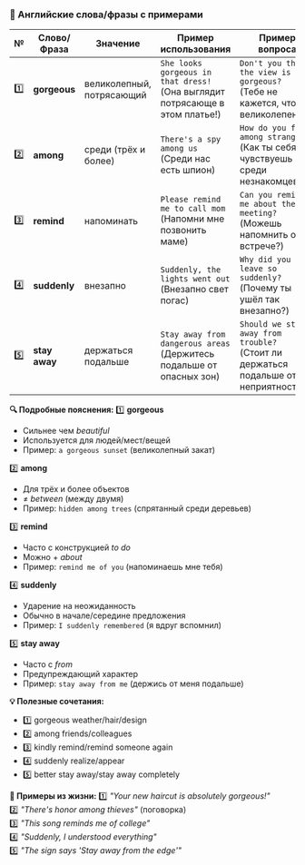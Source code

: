 ### 📌 Английские слова/фразы с примерами

| №   | Слово/Фраза       | Значение                      | Пример использования                  | Пример вопроса                  |
|-----|------------------|-----------------------------|----------------------------------------|---------------------------------|
| 1️⃣  | **gorgeous**     | великолепный, потрясающий    | `She looks gorgeous in that dress!`<br>(Она выглядит потрясающе в этом платье!) | `Don't you think the view is gorgeous?`<br>(Тебе не кажется, что вид великолепен?) |
| 2️⃣  | **among**        | среди (трёх и более)         | `There's a spy among us`<br>(Среди нас есть шпион) | `How do you feel among strangers?`<br>(Как ты себя чувствуешь среди незнакомцев?) |
| 3️⃣  | **remind**       | напоминать                   | `Please remind me to call mom`<br>(Напомни мне позвонить маме) | `Can you remind me about the meeting?`<br>(Можешь напомнить о встрече?) |
| 4️⃣  | **suddenly**     | внезапно                     | `Suddenly, the lights went out`<br>(Внезапно свет погас) | `Why did you leave so suddenly?`<br>(Почему ты ушёл так внезапно?) |
| 5️⃣  | **stay away**    | держаться подальше           | `Stay away from dangerous areas`<br>(Держитесь подальше от опасных зон) | `Should we stay away from trouble?`<br>(Стоит ли держаться подальше от неприятностей?) |

**🔍 Подробные пояснения:**
1️⃣ **gorgeous**  
   - Сильнее чем *beautiful*  
   - Используется для людей/мест/вещей  
   - Пример: `a gorgeous sunset` (великолепный закат)

2️⃣ **among**  
   - Для трёх и более объектов  
   - ≠ *between* (между двумя)  
   - Пример: `hidden among trees` (спрятанный среди деревьев)

3️⃣ **remind**  
   - Часто с конструкцией *to do*  
   - Можно + *about*  
   - Пример: `remind me of you` (напоминаешь мне тебя)

4️⃣ **suddenly**  
   - Ударение на неожиданность  
   - Обычно в начале/середине предложения  
   - Пример: `I suddenly remembered` (я вдруг вспомнил)

5️⃣ **stay away**  
   - Часто с *from*  
   - Предупреждающий характер  
   - Пример: `stay away from me` (держись от меня подальше)

**💡 Полезные сочетания:**
- 1️⃣ gorgeous weather/hair/design
- 2️⃣ among friends/colleagues
- 3️⃣ kindly remind/remind someone again
- 4️⃣ suddenly realize/appear
- 5️⃣ better stay away/stay away completely

**📌 Примеры из жизни:**
1️⃣ *"Your new haircut is absolutely gorgeous!"*  
2️⃣ *"There's honor among thieves"* (поговорка)  
3️⃣ *"This song reminds me of college"*  
4️⃣ *"Suddenly, I understood everything"*  
5️⃣ *"The sign says 'Stay away from the edge'"*  
